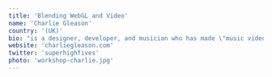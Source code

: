```yaml
---
title: 'Blending WebGL and Video'
name: 'Charlie Gleason'
country: '(UK)'
bio: "is a designer, developer, and musician who has made \"music videos\" using everything from WebGL and video streams to live-sourced tweets. "
website: 'charliegleason.com'
twitter: 'superhighfives'
photo: 'workshop-charlie.jpg'
---
```





